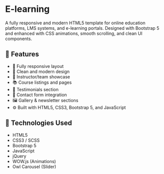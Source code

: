 # E-learning

A fully responsive and modern HTML5 template for online education platforms, LMS systems, and e-learning portals. Designed with Bootstrap 5 and enhanced with CSS animations, smooth scrolling, and clean UI components.

## 🚀 Features

- 📱 Fully responsive layout
- 🎨 Clean and modern design
- 💼 Instructor/team showcase
- 📚 Course listings and pages
- 📃 Testimonials section
- 📩 Contact form integration
- 🖼️ Gallery & newsletter sections
- ⚙️ Built with HTML5, CSS3, Bootstrap 5, and JavaScript

## 🔧 Technologies Used

- HTML5
- CSS3 / SCSS
- Bootstrap 5
- JavaScript
- jQuery
- WOW.js (Animations)
- Owl Carousel (Slider)
